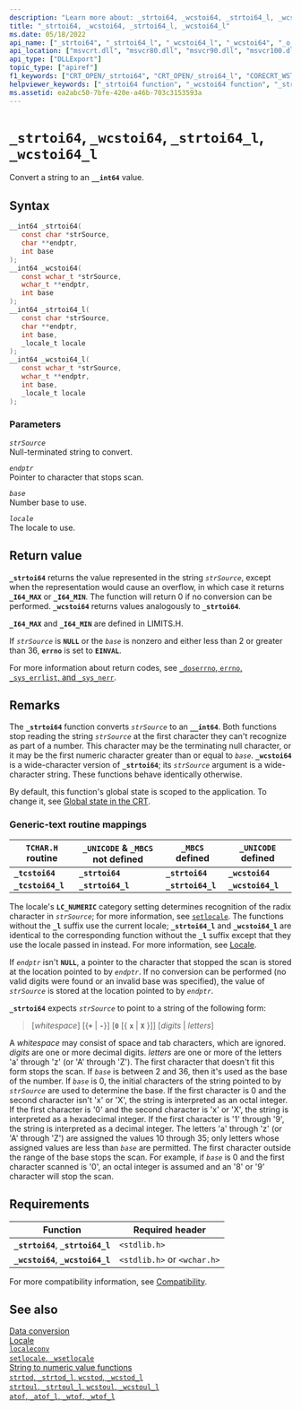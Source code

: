 ```yaml
---
description: "Learn more about: _strtoi64, _wcstoi64, _strtoi64_l, _wcstoi64_l"
title: "_strtoi64, _wcstoi64, _strtoi64_l, _wcstoi64_l"
ms.date: 05/18/2022
api_name: ["_strtoi64", "_strtoi64_l", "_wcstoi64_l", "_wcstoi64", "_o__strtoi64", "_o__strtoi64_l", "_o__wcstoi64", "_o__wcstoi64_l"]
api_location: ["msvcrt.dll", "msvcr80.dll", "msvcr90.dll", "msvcr100.dll", "msvcr100_clr0400.dll", "msvcr110.dll", "msvcr110_clr0400.dll", "msvcr120.dll", "msvcr120_clr0400.dll", "ucrtbase.dll", "api-ms-win-crt-convert-l1-1-0.dll", "api-ms-win-crt-private-l1-1-0.dll"]
api_type: ["DLLExport"]
topic_type: ["apiref"]
f1_keywords: ["CRT_OPEN/_strtoi64", "CRT_OPEN/_stroi64_l", "CORECRT_WSTDLIB/_wcstoi64", "CORECRT_WSTDLIB/_wcstoi64_l", "TCHAR/_tcstoi64", "TCHAR/_tcstoi64_l", "_strtoi64", "_stroi64_l", "_wcstoi64", "_wcstoi64_l", "_tcstoi64", "_tcstoi64_l", "strtoi64", "strtoi64_l", "wcstoi64", "wcstoi64_l"]
helpviewer_keywords: ["_strtoi64 function", "_wcstoi64 function", "_strtoi64_l function", "string conversion, to integers", "_wcstoi64_l function", "strtoi64_l function", "wcstoi64 function", "strtoi64 function", "wcstoi64_l function"]
ms.assetid: ea2abc50-7bfe-420e-a46b-703c3153593a
---
```

# `_strtoi64`, `_wcstoi64`, `_strtoi64_l`, `_wcstoi64_l`

Convert a string to an **`__int64`** value.

## Syntax

```C
__int64 _strtoi64(
   const char *strSource,
   char **endptr,
   int base
);
__int64 _wcstoi64(
   const wchar_t *strSource,
   wchar_t **endptr,
   int base
);
__int64 _strtoi64_l(
   const char *strSource,
   char **endptr,
   int base,
   _locale_t locale
);
__int64 _wcstoi64_l(
   const wchar_t *strSource,
   wchar_t **endptr,
   int base,
   _locale_t locale
);
```

### Parameters

*`strSource`*\
Null-terminated string to convert.

*`endptr`*\
Pointer to character that stops scan.

*`base`*\
Number base to use.

*`locale`*\
The locale to use.

## Return value

**`_strtoi64`** returns the value represented in the string *`strSource`*, except when the representation would cause an overflow, in which case it returns **`_I64_MAX`** or **`_I64_MIN`**. The function will return 0 if no conversion can be performed. **`_wcstoi64`** returns values analogously to **`_strtoi64`**.

**`_I64_MAX`** and **`_I64_MIN`** are defined in LIMITS.H.

If *`strSource`* is **`NULL`** or the *`base`* is nonzero and either less than 2 or greater than 36, **`errno`** is set to **`EINVAL`**.

For more information about return codes, see [`_doserrno`, `errno`, `_sys_errlist`, and `_sys_nerr`](../../c-runtime-library/errno-doserrno-sys-errlist-and-sys-nerr.md).

## Remarks

The **`_strtoi64`** function converts *`strSource`* to an **`__int64`**. Both functions stop reading the string *`strSource`* at the first character they can't recognize as part of a number. This character may be the terminating null character, or it may be the first numeric character greater than or equal to *`base`*. **`_wcstoi64`** is a wide-character version of **`_strtoi64`**; its *`strSource`* argument is a wide-character string. These functions behave identically otherwise.

By default, this function's global state is scoped to the application. To change it, see [Global state in the CRT](../global-state.md).

### Generic-text routine mappings

|`TCHAR.H` routine|`_UNICODE` & `_MBCS` not defined|`_MBCS` defined|`_UNICODE` defined|
|---------------------|------------------------------------|--------------------|-----------------------|
|**`_tcstoi64`**|**`_strtoi64`**|**`_strtoi64`**|**`_wcstoi64`**|
|**`_tcstoi64_l`**|**`_strtoi64_l`**|**`_strtoi64_l`**|**`_wcstoi64_l`**|

The locale's **`LC_NUMERIC`** category setting determines recognition of the radix character in *`strSource`*; for more information, see [`setlocale`](setlocale-wsetlocale.md). The functions without the **`_l`** suffix use the current locale; **`_strtoi64_l`** and **`_wcstoi64_l`** are identical to the corresponding function without the **`_l`** suffix except that they use the locale passed in instead. For more information, see [Locale](../../c-runtime-library/locale.md).

If *`endptr`* isn't **`NULL`**, a pointer to the character that stopped the scan is stored at the location pointed to by *`endptr`*. If no conversion can be performed (no valid digits were found or an invalid base was specified), the value of *`strSource`* is stored at the location pointed to by *`endptr`*.

**`_strtoi64`** expects *`strSource`* to point to a string of the following form:

> [*whitespace*] [{**`+`** \| **`-`**}] [**`0`** [{ **`x`** \| **`X`** }]] [*digits*  \| *letters*]

A *whitespace* may consist of space and tab characters, which are ignored. *digits* are one or more decimal digits. *letters* are one or more of the letters 'a' through 'z' (or 'A' through 'Z'). The first character that doesn't fit this form stops the scan. If *`base`* is between 2 and 36, then it's used as the base of the number. If *`base`* is 0, the initial characters of the string pointed to by *`strSource`* are used to determine the base. If the first character is 0 and the second character isn't 'x' or 'X', the string is interpreted as an octal integer. If the first character is '0' and the second character is 'x' or 'X', the string is interpreted as a hexadecimal integer. If the first character is '1' through '9', the string is interpreted as a decimal integer. The letters 'a' through 'z' (or 'A' through 'Z') are assigned the values 10 through 35; only letters whose assigned values are less than *`base`* are permitted. The first character outside the range of the base stops the scan. For example, if *`base`* is 0 and the first character scanned is '0', an octal integer is assumed and an '8' or '9' character will stop the scan.

## Requirements

| Function | Required header |
|--|--|
| **`_strtoi64`**, **`_strtoi64_l`** | `<stdlib.h>` |
| **`_wcstoi64`**, **`_wcstoi64_l`** | `<stdlib.h>` or `<wchar.h>` |

For more compatibility information, see [Compatibility](../../c-runtime-library/compatibility.md).

## See also

[Data conversion](../../c-runtime-library/data-conversion.md)\
[Locale](../../c-runtime-library/locale.md)\
[`localeconv`](localeconv.md)\
[`setlocale`, `_wsetlocale`](setlocale-wsetlocale.md)\
[String to numeric value functions](../../c-runtime-library/string-to-numeric-value-functions.md)\
[`strtod`, `_strtod_l`, `wcstod`, `_wcstod_l`](strtod-strtod-l-wcstod-wcstod-l.md)\
[`strtoul`, `_strtoul_l`, `wcstoul`, `_wcstoul_l`](strtoul-strtoul-l-wcstoul-wcstoul-l.md)\
[`atof`, `_atof_l`, `_wtof`, `_wtof_l`](atof-atof-l-wtof-wtof-l.md)
